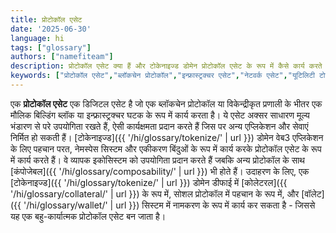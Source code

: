 ```yaml
---
title: प्रोटोकॉल एसेट
date: '2025-06-30'
language: hi
tags: ["glossary"]
authors: ["namefiteam"]
description: प्रोटोकॉल एसेट क्या हैं और टोकेनाइज्ड डोमेन प्रोटोकॉल एसेट के रूप में कैसे कार्य करते हैं?
keywords: ["प्रोटोकॉल एसेट","ब्लॉकचेन प्रोटोकॉल","इन्फ्रास्ट्रक्चर एसेट","नेटवर्क एसेट","यूटिलिटी टोकन"]
---
```


एक **प्रोटोकॉल एसेट** एक डिजिटल एसेट है जो एक ब्लॉकचेन प्रोटोकॉल या विकेन्द्रीकृत प्रणाली के भीतर एक मौलिक बिल्डिंग ब्लॉक या इन्फ्रास्ट्रक्चर घटक के रूप में कार्य करता है। ये एसेट अक्सर साधारण मूल्य भंडारण से परे उपयोगिता रखते हैं, ऐसी कार्यक्षमता प्रदान करते हैं जिस पर अन्य एप्लिकेशन और सेवाएं निर्मित हो सकती हैं। [टोकेनाइज्ड]({{ '/hi/glossary/tokenize/' | url }}) डोमेन वेब3 एप्लिकेशन के लिए पहचान परत, नेमस्पेस सिस्टम और एकीकरण बिंदुओं के रूप में कार्य करके प्रोटोकॉल एसेट के रूप में कार्य करते हैं। वे व्यापक इकोसिस्टम को उपयोगिता प्रदान करते हैं जबकि अन्य प्रोटोकॉल के साथ [कंपोजेबल]({{ '/hi/glossary/composability/' | url }}) भी होते हैं। उदाहरण के लिए, एक [टोकेनाइज्ड]({{ '/hi/glossary/tokenize/' | url }}) डोमेन डीफाई में [कोलेटरल]({{ '/hi/glossary/collateral/' | url }}) के रूप में, सोशल प्रोटोकॉल में पहचान के रूप में, और [वॉलेट]({{ '/hi/glossary/wallet/' | url }}) सिस्टम में नामकरण के रूप में कार्य कर सकता है - जिससे यह एक बहु-कार्यात्मक प्रोटोकॉल एसेट बन जाता है।
